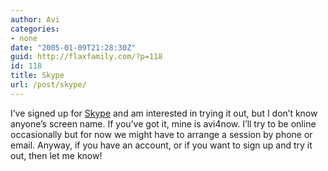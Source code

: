 ```yaml
---
author: Avi
categories:
- none
date: "2005-01-09T21:28:30Z"
guid: http://flaxfamily.com/?p=118
id: 118
title: Skype
url: /post/skype/
---
```

I&#8217;ve signed up for [Skype](http://skype.com/) and am interested in trying it out, but I don&#8217;t know anyone&#8217;s screen name. If you&#8217;ve got it, mine is avi4now. I&#8217;ll try to be online occasionally but for now we might have to arrange a session by phone or email. Anyway, if you have an account, or if you want to sign up and try it out, then let me know!